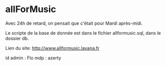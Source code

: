# allForMusic

Avec 24h de retard, on pensait que c'était pour Mardi après-midi.

Le scripte de la base de donnée est dans le fichier allformusic.sql, dans le dossier db.

Lien du site: http://www.allformusic.lavana.fr

id admin : Flo
mdp : azerty